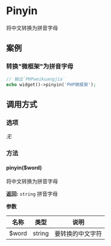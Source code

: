 Pinyin
======

将中文转换为拼音字母

案例
----

### 转换"微框架"为拼音字母

```php
// 输出`PHPweikuangjia`
echo widget()->pinyin('PHP微框架');
```

调用方式
--------

### 选项

*无*

### 方法

#### pinyin($word)

将中文转换为拼音字母

**返回:** `string` 拼音字母

**参数**

名称        | 类型         | 说明
------------|--------------|------
$word       | string       | 要转换的中文字符
